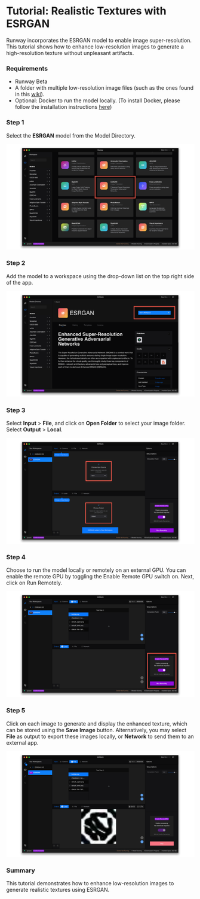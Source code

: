 
# Tutorial: Realistic Textures with ESRGAN

Runway incorporates the ESRGAN model to enable image super-resolution.
This tutorial shows how to enhance low-resolution images to generate a
high-resolution texture without unpleasant artifacts. 

### Requirements
* Runway Beta
* A folder with multiple low-resolution image files (such as the ones found in this [wiki](https://wiki.minetest.net/Low_resolution_texture_packs)).
* Optional: Docker to run the model locally. (To install Docker, please follow the installation instructions [here](https://docs.runwayapp.ai/#/installation?id=download-docker))


### Step 1

Select the **ESRGAN** model from the Model Directory.

![Select Model](images/tutorial_esrgan/01_select_model.png)

### Step 2

Add the model to a workspace using the drop-down list on the top right
side of the app.

![Add to Workspace](images/tutorial_esrgan/02_add_to_workspace.png)

### Step 3

Select **Input** > **File**, and click on **Open Folder** to select
your image folder.
Select **Output** > **Local**.

![Set Input/Output](images/tutorial_esrgan/03_set_io.png)

### Step 4

Choose to run the model locally or remotely on an external GPU. You can enable the remote GPU by toggling the Enable Remote GPU switch on. Next, click on Run Remotely.

![Run the Model](images/tutorial_esrgan/04_start.png)

### Step 5

Click on each image to generate and display the enhanced texture, which can be stored using the **Save Image** button. 
Alternatively, you may select **File** as output to export these images locally, or **Network** to send them to an external app.

![Success](images/tutorial_esrgan/05_success.png)

### Summary

This tutorial demonstrates how to enhance low-resolution images to generate realistic textures using ESRGAN.